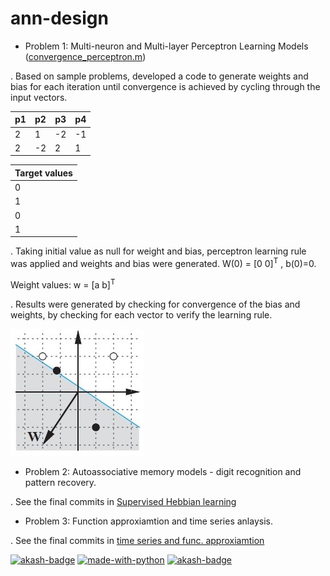 # ann-design     


* Problem 1: Multi-neuron and Multi-layer Perceptron Learning Models ([convergence_perceptron.m](convergence_perceptron.m)) 

. Based on sample problems, developed a code to generate weights and bias for each iteration until convergence is achieved by cycling through the input vectors.

| p1 | p2 | p3 | p4 |
| ------------- | ------------- | ------------- | ------------- |
| 2	| 1	| -2 | -1 |
| 2 | -2 | 2 | 1 |

| Target values |
| ------------- |
| 0 |
| 1 |
| 0 |
| 1 |

. Taking initial value as null for weight and bias, perceptron learning rule was applied and weights and bias were generated. W(0) = [0 0]<sup>T</sup> , b(0)=0.

Weight values: w = [a b]<sup>T</sup>

. Results were generated by checking for convergence of the bias and weights, by checking for each vector to verify the learning rule.

![Plot1](result_percep_plot.jpg)

* Problem 2: Autoassociative memory models - digit recognition and pattern recovery.

. See the final commits in [Supervised Hebbian learning](sup_hebb_learn)

* Problem 3: Function approxiamtion and time series anlaysis.

. See the final commits in [time series and func. approxiamtion](func_approx)

[![akash-badge](https://img.shields.io/badge/made%20with-MATLAB-orange.svg)](https://github.com/gvsakash/ann-design) 
 [![made-with-python](https://img.shields.io/badge/Made%20with-Python-1f425f.svg)](https://www.python.org/) [![akash-badge](https://img.shields.io/badge/tried%20and%20tested-Akash-brightgreen.svg)](https://github.com/gvsakash/) 
